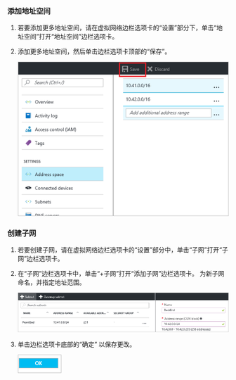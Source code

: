 ### <a name="to-add-address-space"></a>添加地址空间
1. 若要添加更多地址空间，请在虚拟网络边栏选项卡的“设置”部分下，单击“地址空间”打开“地址空间”边栏选项卡。
2. 添加更多地址空间，然后单击边栏选项卡顶部的“保存”。

    ![添加地址空间](./media/vpn-gateway-additional-address-space-include/address_space.png)

### <a name="to-create-subnets"></a>创建子网
1. 若要创建子网，请在虚拟网络边栏选项卡的“设置”部分中，单击“子网”打开“子网”边栏选项卡。 
2. 在“子网”边栏选项卡中，单击“+子网”打开“添加子网”边栏选项卡。 为新子网命名，并指定地址范围。

    ![子网设置](./media/vpn-gateway-additional-address-space-include/add_subnet.png)        
3. 单击边栏选项卡底部的“确定”  以保存更改。

    ![子网设置](./media/vpn-gateway-additional-address-space-include/ok.png)